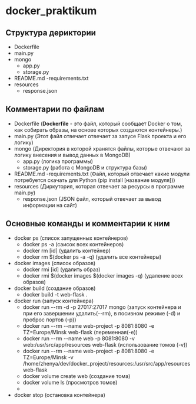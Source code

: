 # docker_praktikum

## Структура дериктории
- Dockerfile
- main.py
- mongo
  - app.py
  - storage.py
- README.md
-requirements.txt
- resources
  - response.json

## Комментарии по файлам
- Dockerfile (**Dockerfile** - это файл, который сообщает Docker о том, как собирать образы, на основе которых создаются контейнеры.)
- main.py (Этот файл отвечает отвечает за запусе Flask проекта и его логику)
- mongo (Директория в которой хранятся файлы, которые отвечают за логику внесения и вывод данных в MongoDB)
  - app.py (логика программы)
  - storage.py (работа с MongoDB и структура базы)
- README.md
-requirements.txt (Файл, который отвечает какие модули потребуется скачать для Python (pip install [название модуля]))
- resources (Диркутория, которая отвечает за ресурсы в программе main.py)
  - response.json (JSON файл, который отвечает за вывод информации на сайт)

## Основные команды и комментарии к ним
- docker ps (список запущенных контейнеров)
  - docker ps -a (саисок всех контейнеров)
  - docker rm [id] (удалить контейнер)
  - docker rm $(docker ps -a -q) (удалить все контейнеры)
- docker images (список образов)
  - docker rmi [id] (удалить образ)
  - docker rmi $(docker images $(docker images -q) (удаление всех образов)
- docker build (создание образов)
  - docker build -t web-flask .
- docker run (запуск контейнера)
  - docker run --rm -d -p 27017:27017 mongo (запуск контейнера и при его завершении удалить(--rm), в посивном режиме (-d) и проброс портов (-p))
  - docker run --rm --name web-project -p 8081:8080 -e TZ=Europe/Minsk web-flask (переменная(-e))
  - docker run --rm --name web -p 8081:8080 -v web:/usr/src/app/resources web-flask (использование томов (-v))
  - docker run --rm --name web-project -p 8081:8080 -e TZ=Europe/Minsk -v /home/zhenya/dev/docker_project/resources:/usr/src/app/resources web-flask
  - docker volume create web (создание тома)
  - docker volume ls (просмотров томов)
  - 
- docker stop (остановка контейнера)
